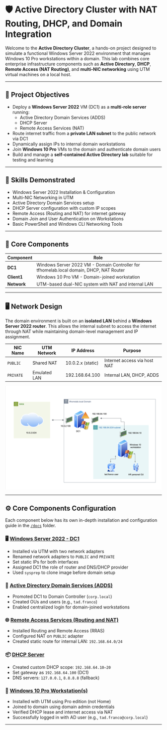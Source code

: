 # 🛡️ Active Directory Cluster with NAT Routing, DHCP, and Domain Integration

Welcome to the **Active Directory Cluster**, a hands-on project designed to simulate a functional Windows Server 2022 environment that manages Windows 10 Pro workstations within a domain. This lab combines core enterprise infrastructure components such as **Active Directory**, **DHCP**, **Remote Access (NAT Routing)**, and **multi-NIC networking** using UTM virtual machines on a local host.

---

## 🎯 Project Objectives

- Deploy a **Windows Server 2022** VM (DC1) as a **multi-role server** running:
  - Active Directory Domain Services (ADDS)
  - DHCP Server
  - Remote Access Services (NAT)
- Route internet traffic from a **private LAN subnet** to the public network via DC1
- Dynamically assign IPs to internal domain workstations
- Join **Windows 10 Pro** VMs to the domain and authenticate domain users
- Build and manage a **self-contained Active Directory lab** suitable for testing and learning

---

## 🧠 Skills Demonstrated

- Windows Server 2022 Installation & Configuration
- Multi-NIC Networking in UTM
- Active Directory Domain Services setup
- DHCP Server configuration with custom IP scopes
- Remote Access (Routing and NAT) for internet gateway
- Domain Join and User Authentication on Workstations
- Basic PowerShell and Windows CLI Networking Tools

---

## 🧩 Core Components

| Component     | Role                                                       |
|---------------|-------------------------------------------------------------|
| **DC1**        | Windows Server 2022 VM - Domain Controller for tfhomelab.local domain, DHCP, NAT Router |
| **Client1**    | Windows 10 Pro VM - Domain-joined workstation               |
| **Network**    | UTM-based dual-NIC system with NAT and internal LAN         |

---

## 🖥️ Network Design

The domain environment is built on an **isolated LAN** behind a **Windows Server 2022 router**. This allows the internal subnet to access the internet through NAT while maintaining domain-level management and IP assignment.

| NIC Name | UTM Network | IP Address        | Purpose                      |
|----------|-------------|-------------------|-------------------------------|
| `PUBLIC` | Shared NAT  | 10.0.2.x (static) | Internet access via host NAT |
| `PRIVATE`| Emulated LAN| 192.168.64.100    | Internal LAN, DHCP, ADDS     |


![Domain_TOPO](https://github.com/tadiusfrank2001/activedirectorycluster/blob/main/img/AD_network_topology.png)

---

## ⚙️ Core Components Configuration

Each component below has its own in-depth installation and configuration guide in the [`/docs`](./docs/) folder.

### 🖥️ [Windows Server 2022 - DC1](./docs/dc1_install.md)
- Installed via UTM with two network adapters
- Renamed network adapters to `PUBLIC` and `PRIVATE`
- Set static IPs for both interfaces
- Assigned DC1 the role of router and DNS/DHCP provider
- Used `sysprep` to clone image before domain setup

### 🏢 [Active Directory Domain Services (ADDS)](./docs/adds_config.md)
- Promoted DC1 to Domain Controller (`corp.local`)
- Created OUs and users (e.g., `tad.franco`)
- Enabled centralized login for domain-joined workstations

### 🌐 [Remote Access Services (Routing and NAT)](./docs/ras_config.md)
- Installed Routing and Remote Access (RRAS)
- Configured NAT on `PUBLIC` adapter
- Created static route for internal LAN: `192.168.64.0/24`

### 📦 [DHCP Server](./docs/dhcp_config.md)
- Created custom DHCP scope: `192.168.64.10–20`
- Set gateway as `192.168.64.100` (DC1)
- DNS servers: `127.0.0.1`, `8.8.8.8` (fallback)

### 🧍 [Windows 10 Pro Workstation(s)](./docs/workstation_join.md)
- Installed with UTM using Pro edition (not Home)
- Joined to domain using domain admin credentials
- Verified DHCP lease and internet access via NAT
- Successfully logged in with AD user (e.g., `tad.franco@corp.local`)

---

